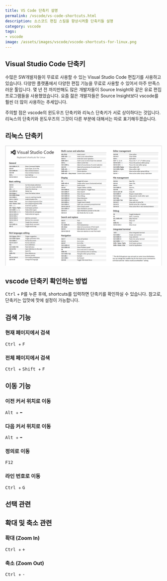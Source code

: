 ```yaml
---
title: VS Code 단축키 설명
permalink: /vscode/vs-code-shortcuts.html
description: 소스코드 편집 스킬을 향상시켜줄 단축키들 설명
category: vscode
tags:
- vscode
image: /assets/images/vscode/vscode-shortcuts-for-linux.png
---
```


Visual Studio Code 단축키
---
수많은 SW개발자들이 무료로 사용할 수 있는 Visual Studio Code 편집기를 사용하고 있습니다. 
다양한 플랫폼에서 다양한 편집 기능을 무료로 사용할 수 있어서 아주 만족스러운 툴입니다. 
몇 년 전 까지만해도 많은 개발자들이 Source Insight와 같은 유료 편집 프로그램들을 사용했었습니다. 
요즘 젊은 개발자들은 Source Insight보다 vscode를 훨씬 더 많이 사용하는 추세입니다. 


주의할 점은 vscode의 윈도우즈 단축키와 리눅스 단축키가 서로 상이하다는 것입니다. 
리눅스의 단축키와 윈도우즈의 그것이 다른 부분에 대해서는 따로 표기해두겠습니다. 



리눅스 단축키
---

[![리눅스 단축키](/assets/images/vscode/vscode-shortcuts-for-linux.png '리눅스 단축키')](/assets/images/vscode/vscode-shortcuts-for-linux.png '리눅    스 단축키')


vscode 단축키 확인하는 방법
---
<kbd>Ctrl</kbd> + <kbd>P</kbd>를 누른 후에, shortcuts를 입력하면 단축키를 확인하실 수 있습니다. 
참고로, 단축키는 입맛에 맛에 설정이 가능합니다. 


검색 기능
---


### 현재 페이지에서 검색
<kbd> Ctrl </kbd> + <kbd> F </kbd>


### 전체 페이지에서 검색
<kbd> Ctrl </kbd> + <kbd> Shift </kbd> + <kbd> F </kbd>


이동 기능
---


### 이전 커서 위치로 이동
<kbd> Alt </kbd> + <kbd> ⬅️ </kbd>


### 다음 커서 위치로 이동
<kbd> Alt </kbd> + <kbd> ➡️ </kbd>


### 정의로 이동
<kbd> F12 </kbd>


### 라인 번호로 이동
<kbd> Ctrl </kbd> + <kbd> G </kbd>


선택 관련
---


확대 및 축소 관련
---


### 확대 (Zoom In)
<kbd> Ctrl </kbd> + <kbd> + </kbd>


### 축소 (Zoom Out)
<kbd> Ctrl </kbd> + <kbd> - </kbd>
